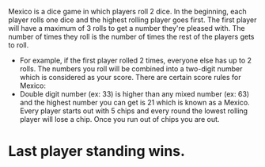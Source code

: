 <title> Mexico </title>

Mexico is a dice game in which players roll 2 dice.
In the beginning, each player rolls one dice and the highest rolling player goes first. 
The first player will have a maximum of 3 rolls to get a number they're pleased with. The number of times they roll is the number of times the 
rest of the players gets to roll. 
- For example, if the first player rolled 2 times, everyone else has up to 2 rolls. 
The numbers you roll will be combined into a two-digit number which is considered as your score. 
There are certain score rules for Mexico: 
- Double digit number (ex: 33) is higher than any mixed number (ex: 63) and the highest number you can get is 21 which is known as a Mexico.
Every player starts out with 5 chips and every round the lowest rolling player will lose a chip. Once you run out of chips you are out. 
# Last player standing wins. 
